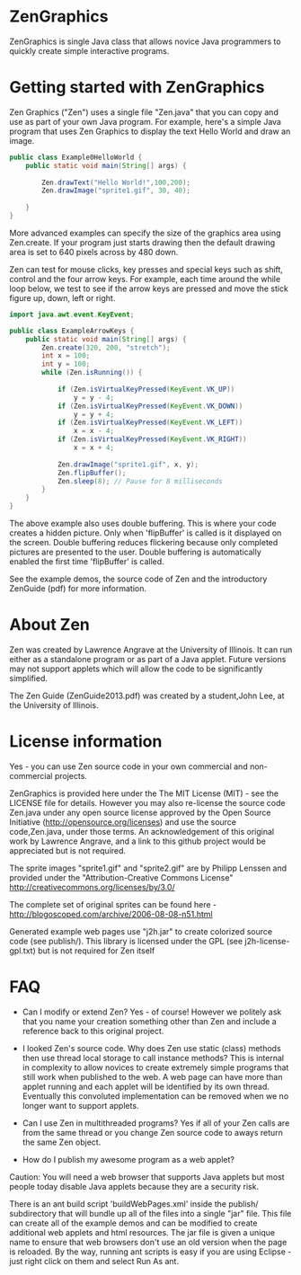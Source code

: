 # ZenGraphics
ZenGraphics is single Java class that allows novice Java programmers to quickly create simple interactive programs.

# Getting started with ZenGraphics
Zen Graphics ("Zen") uses a single file "Zen.java" that you can copy and use as part of your own Java program. For example, here's a simple Java program that uses Zen Graphics to display the text Hello World and draw an image.

```Java
public class Example0HelloWorld {
	public static void main(String[] args) {
		
		Zen.drawText("Hello World!",100,200);
		Zen.drawImage("sprite1.gif", 30, 40);
		
	}
}
```
More advanced examples can specify the size of the graphics area using Zen.create. If your program just starts drawing then the default drawing area is set to 640 pixels across by 480 down. 

Zen can test for mouse clicks, key presses and special keys such as shift, control and the four arrow keys. For example, each time around the while loop below, we test to see if the arrow keys are pressed and move the stick figure up, down, left or right.
```Java
import java.awt.event.KeyEvent;

public class ExampleArrowKeys {
	public static void main(String[] args) {
		Zen.create(320, 200, "stretch");
		int x = 100;
		int y = 100;
		while (Zen.isRunning()) {
			
			if (Zen.isVirtualKeyPressed(KeyEvent.VK_UP))
				y = y - 4;
			if (Zen.isVirtualKeyPressed(KeyEvent.VK_DOWN))
				y = y + 4;
			if (Zen.isVirtualKeyPressed(KeyEvent.VK_LEFT))
				x = x - 4;
			if (Zen.isVirtualKeyPressed(KeyEvent.VK_RIGHT))
				x = x + 4;
				
			Zen.drawImage("sprite1.gif", x, y);
			Zen.flipBuffer();
			Zen.sleep(8); // Pause for 8 milliseconds
		} 
	}
}
```
The above example also uses double buffering. This is where your code creates a hidden picture. Only when 'flipBuffer' is called is it displayed on the screen. Double buffering reduces flickering because only completed pictures are presented to the user. Double buffering is automatically enabled the first time 'flipBuffer' is called.

See the example demos, the source code of Zen and the introductory ZenGuide (pdf) for more information.

# About Zen

Zen was created by Lawrence Angrave at the University of Illinois. It can run either as a standalone program or as part of a Java applet. Future versions may not support applets which will allow the code to be significantly simplified.

The Zen Guide (ZenGuide2013.pdf) was created by a student,John Lee, at the University of Illinois.

# License information

Yes - you can use Zen source code in your own commercial and non-commercial projects.

ZenGraphics is provided here under the The MIT License (MIT) - see the LICENSE file for details. However you may also re-license the source code Zen.java under any open source license approved by the Open Source Initiative (http://opensource.org/licenses) and use the source code,Zen.java, under those terms. An acknowledgement of this original work by Lawrence Angrave, and a link to this github project would be appreciated but is not required.

The sprite images "sprite1.gif" and "sprite2.gif" are by Philipp Lenssen and provided under the 
"Attribution-Creative Commons License"
http://creativecommons.org/licenses/by/3.0/

The complete set of original sprites can be found here - 
http://blogoscoped.com/archive/2006-08-08-n51.html

Generated example web pages use "j2h.jar" to create colorized source code (see publish/). This library is licensed under the GPL (see j2h-license-gpl.txt) but is not required for Zen itself

# FAQ

* Can I modify or extend Zen?
Yes - of course! However we politely ask that you name your creation something other than Zen and include a reference back to this original project. 

* I looked Zen's source code. Why does Zen use static (class) methods then use thread local storage to call instance methods?
This is internal in complexity to allow novices to create extremely simple programs that still work when published to the web. A web page can have more than applet running and each applet will be identified by its own thread. Eventually this convoluted implementation can be removed when we no longer want to support applets.

* Can I use Zen in multithreaded programs?
Yes if all of your Zen calls are from the same thread or you change Zen source code to aways return the same Zen object.

* How do I publish my awesome program as a web applet?

Caution: You will need a web browser that supports Java applets but most people today disable Java applets because they are a security risk.

There is an ant build script 'buildWebPages.xml' inside the publish/ subdirectory that will bundle up all of the files into a single "jar" file. This file can create all of the example demos and can be modified to create additional web applets and html resources. The jar file is given a unique name to ensure that web browsers don't use an old version when the page is reloaded. By the way, running ant scripts is easy if you are using Eclipse - just right click on them and select Run As ant.

